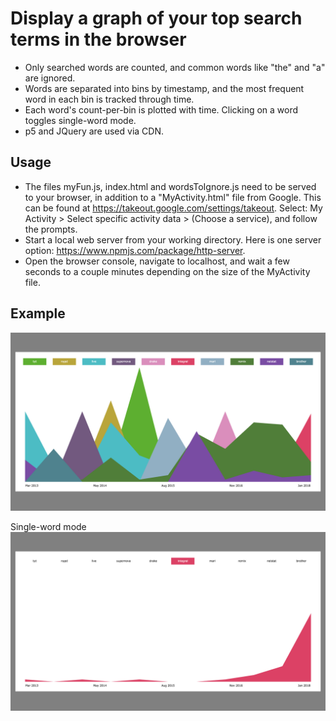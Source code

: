 # Display a graph of your top search terms in the browser
- Only searched words are counted, and common words like "the" and "a" are ignored. 
- Words are separated into bins by timestamp, and the most frequent word in each bin is tracked through time.
- Each word's count-per-bin is plotted with time. Clicking on a word toggles single-word mode.
- p5 and JQuery are used via CDN.

## Usage
- The files myFun.js, index.html and wordsToIgnore.js need to be served to your browser, in addition to a "MyActivity.html" file from Google. This can be found at https://takeout.google.com/settings/takeout. Select: My Activity > Select specific activity data > (Choose a service), and follow the prompts.
- Start a local web server from your working directory. Here is one server option: https://www.npmjs.com/package/http-server.
- Open the browser console, navigate to localhost, and wait a few seconds to a couple minutes depending on the size of the MyActivity file.

## Example
![](/examples/ex-1.png)

Single-word mode
![](/examples/ex-2.png)

